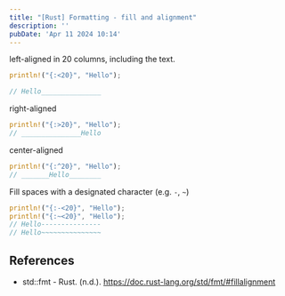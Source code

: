 ```yaml
---
title: "[Rust] Formatting - fill and alignment"
description: ''
pubDate: 'Apr 11 2024 10:14'
---
```


left-aligned in 20 columns, including the text.
```rust
println!("{:<20}", "Hello");

// Hello_______________
```

right-aligned
```rust
println!("{:>20}", "Hello");
// _______________Hello
```

center-aligned
```rust
println!("{:^20}", "Hello");
// _______Hello________
```

Fill spaces with a designated character (e.g. `-`, `~`)
``` rust
println!("{:-<20}", "Hello");
println!("{:~<20}", "Hello");
// Hello---------------
// Hello~~~~~~~~~~~~~~~
```


## References
- std::fmt - Rust. (n.d.). https://doc.rust-lang.org/std/fmt/#fillalignment
